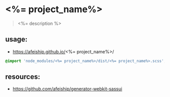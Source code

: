 # <%= project_name%>
> <%= description %>

## usage:
+ https://afeiship.github.io/<%= project_name%>/

```scss
@import 'node_modules/<%= project_name%>/dist/<%= project_name%>.scss';
```


## resources:
+ https://github.com/afeiship/generator-webkit-sassui
